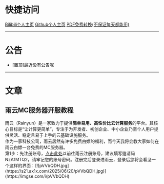 # 快捷访问    
[Bilibili个人主页](https://space.bilibili.com/3537110394997567?spm_id_from=333.1007.0.0)       [Github个人主页](github.com/Xiaoyang4547)  [PDF免费转换(不保证每天都能用)](http://momopdf.ltzy.top:64225)
***
# 公告  
* [置顶]最近没有公告呢
***
# 文章
## 雨云MC服务器开服教程  
雨云（Rainyun）是一家致力于提供**简单易用、高性价比云计算服务**的平台。其核心目标是“让计算更简单”，专注于为开发者、初创企业、中小企业乃至个人用户提供灵活、稳定且易于上手的云基础设施服务。  
作为一家科技公司，雨云居然有许多免费白嫖的福利，而今天我将会教大家如何在雨云白嫖一台免费的MC服务器。  
第1步：先注册账号，[点击此处](https://www.rainyun.com/NzA1MTQ2_)以前往雨云注册账号，建议填写邀请码NzA1MTQ2，请牢记您的账号密码。注册完后登录进雨云，登录后您将会看见一个这样的界面：[![pVVbQDH.jpg](https://s21.ax1x.com/2025/06/20/pVVbQDH.jpg)](https://imgse.com/i/pVVbQDH)
